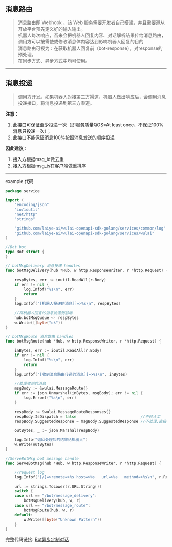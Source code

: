 ## 消息路由
> 消息路由即 Webhook ，该 Web 服务需要开发者自己搭建，并且需要遵从开放平台预先定义好的输入输出。  
  机器人每次响应，吾来会把机器人回复内容、对话解析结果传给消息路由，
  调用方可以按需使或修改消息体内容达到影响机器人回复的目的  
  消息路由可视为：在获取机器人回复前（bot-response），对response的预处理。  
  在同步方式、异步方式中均可使用。


---

## 消息投递
> 调用方开发。如果机器人对接第三方渠道，机器人做出响应后，会调用消息投递接口，将消息投递到第三方渠道。

**注意**：
1) 此接口可保证至少投递一次（即服务质量QOS=At least once，不保证100%消息只投递一次）；
2) 此接口不能保证消息100%按照消息发送的顺序投递

**因此建议**：
1) 接入方根据msg_id做去重
2) 接入方根据msg_ts在客户端做重排序


--- 
example 代码

```go
package service

import (
	"encoding/json"
	"io/ioutil"
	"net/http"
	"strings"

	"github.com/laiye-ai/wulai-openapi-sdk-golang/services/common/log"
	"github.com/laiye-ai/wulai-openapi-sdk-golang/services/wulai"
)

//Bot bot
type Bot struct {
}

// botMsgDelivery 消息投递 handles
func botMsgDelivery(hub *Hub, w http.ResponseWriter, r *http.Request) {

	respBytes, err := ioutil.ReadAll(r.Body)
	if err != nil {
		log.Infof("%s\n", err)
		return
	}
    log.Infof("[机器人投递的消息]]=>%s\n", respBytes)
    
	//将机器人回复的消息投递到前端
	hub.botMsgQueue <- respBytes
	w.Write([]byte("ok"))
}

// botMsgRoute 消息路由 handles
func botMsgRoute(hub *Hub, w http.ResponseWriter, r *http.Request) {

	inBytes, err := ioutil.ReadAll(r.Body)
	if err != nil {
		log.Infof("%s\n", err)
		return
	}
	log.Infof("[收到消息路由传递的消息]]=>%s\n", inBytes)

	//处理收到的消息
	msgBody := &wulai.MessageRoute{}
	if err := json.Unmarshal(inBytes, msgBody); err != nil {
		log.Errorf("%s\n", err)
	}

	respBody := &wulai.MessageRouteResponses{}
	respBody.IsDispatch = false                            //不转人工
	respBody.SuggestedResponse = msgBody.SuggestedResponse //不处理,直接将消息传回

	outBytes, _ := json.Marshal(respBody)

	log.Info("返回处理后的结果给机器人")
	w.Write(outBytes)
}

//ServeBotMsg bot message handle
func ServeBotMsg(hub *Hub, w http.ResponseWriter, r *http.Request) {

	//request log
	log.Infof("[/]=>remote=>%s host=>%s   url=>%s   method=>%s\n", r.RemoteAddr, r.Host, r.URL, r.Method)

	url := strings.ToLower(r.URL.String())
	switch {
	case url == "/bot/message_delivery":
		botMsgDelivery(hub, w, r)
	case url == "/bot/message_route":
		botMsgRoute(hub, w, r)
	default:
		w.Write([]byte("Unknown Pattern"))
	}
}

```




完整代码链接: [Bot异步定制对话](https://github.com/shzy2012/bot_msg_example)



